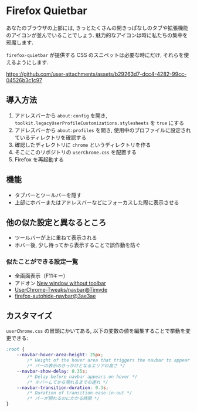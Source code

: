 # Firefox Quietbar

あなたのブラウザの上部には, きっとたくさんの開きっぱなしのタブや拡張機能のアイコンが並んでいることでしょう.
魅力的なアイコンは時に私たちの集中を邪魔します.

`firefox-quietbar` が提供する CSS のスニペットは必要な時にだけ, それらを使えるようにします.

https://github.com/user-attachments/assets/b29263d7-dcc4-4282-99cc-04526b3c1c97

## 導入方法

1. アドレスバーから `about:config` を開き, `toolkit.legacyUserProfileCustomizations.stylesheets` を `true` にする
2. アドレスバーから `about:profiles` を開き, 使用中のプロファイルに設定されているディレクトリを確認する
3. 確認したディレクトリに `chrome` というディレクトリを作る
4. そこにこのリポジトリの `userChrome.css` を配置する
5. Firefox を再起動する

## 機能

- タブバーとツールバーを隠す
- 上部にホバーまたはアドレスバーなどにフォーカスした際に表示させる

## 他の似た設定と異なるところ

- ツールバーが上に重ねて表示される
- ホバー後, 少し待ってから表示することで誤作動を防ぐ

### 似たことができる設定一覧

- 全画面表示（F11キー）
- アドオン [New window without toolbar](https://addons.mozilla.org/en-US/firefox/addon/new-window-without-toolbar/)
- [UserChrome-Tweaks/navbar@Timvde](https://github.com/Timvde/UserChrome-Tweaks/tree/master/navbar)
- [firefox-autohide-navbar@3ae3ae](https://github.com/3ae3ae/firefox-autohide-navbar/tree/main)

## カスタマイズ

`userChrome.css` の冒頭にかいてある, 以下の変数の値を編集することで挙動を変更できる:

```css
:root {
    --navbar-hover-area-height: 25px; 
        /* Height of the hover area that triggers the navbar to appear */
        /* バーの表示のきっかけとなるエリアの高さ */
    --navbar-show-delay: 0.35s;
        /* Delay before navbar appears on hover */
        /* ホバーしてから現れるまでの遅れ */
    --navbar-transition-duration: 0.3s;
        /* Duration of transition ease-in-out */
        /* バーが現れるのにかかる時間 */
}
```

<!-- 
## TODO 
- [x] 各種方法との比較
- [x] 変数を用意し, カスタマイズ性を上げる
- [x] 全画面にした時, ホバーエリアを消す
- [ ] 設定用スクリプト
- [ ] navbar から出たペインにホバー時

-->

